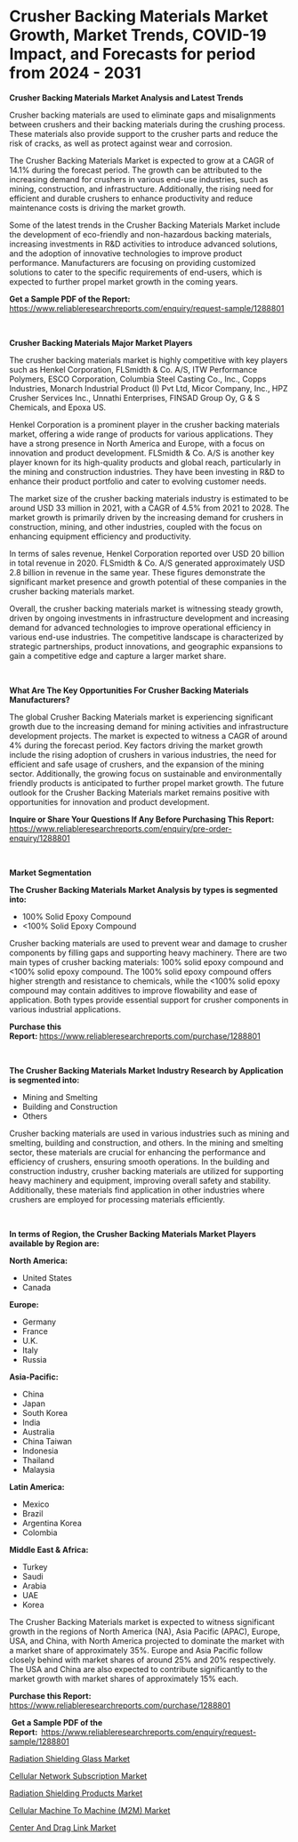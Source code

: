 <p><h1>Crusher Backing Materials Market Growth, Market Trends, COVID-19 Impact, and Forecasts for period from 2024 - 2031</h1></p><p><strong>Crusher Backing Materials Market Analysis and Latest Trends</strong></p>
<p><p>Crusher backing materials are used to eliminate gaps and misalignments between crushers and their backing materials during the crushing process. These materials also provide support to the crusher parts and reduce the risk of cracks, as well as protect against wear and corrosion. </p><p>The Crusher Backing Materials Market is expected to grow at a CAGR of 14.1% during the forecast period. The growth can be attributed to the increasing demand for crushers in various end-use industries, such as mining, construction, and infrastructure. Additionally, the rising need for efficient and durable crushers to enhance productivity and reduce maintenance costs is driving the market growth.</p><p>Some of the latest trends in the Crusher Backing Materials Market include the development of eco-friendly and non-hazardous backing materials, increasing investments in R&D activities to introduce advanced solutions, and the adoption of innovative technologies to improve product performance. Manufacturers are focusing on providing customized solutions to cater to the specific requirements of end-users, which is expected to further propel market growth in the coming years.</p></p>
<p><strong>Get a Sample PDF of the Report:&nbsp;</strong> <a href="https://www.reliableresearchreports.com/enquiry/request-sample/1288801">https://www.reliableresearchreports.com/enquiry/request-sample/1288801</a></p>
<p>&nbsp;</p>
<p><strong>Crusher Backing Materials Major Market Players</strong></p>
<p><p>The crusher backing materials market is highly competitive with key players such as Henkel Corporation, FLSmidth & Co. A/S, ITW Performance Polymers, ESCO Corporation, Columbia Steel Casting Co., Inc., Copps Industries, Monarch Industrial Product (I) Pvt Ltd, Micor Company, Inc., HPZ Crusher Services Inc., Unnathi Enterprises, FINSAD Group Oy, G & S Chemicals, and Epoxa US.</p><p>Henkel Corporation is a prominent player in the crusher backing materials market, offering a wide range of products for various applications. They have a strong presence in North America and Europe, with a focus on innovation and product development. FLSmidth & Co. A/S is another key player known for its high-quality products and global reach, particularly in the mining and construction industries. They have been investing in R&D to enhance their product portfolio and cater to evolving customer needs.</p><p>The market size of the crusher backing materials industry is estimated to be around USD 33 million in 2021, with a CAGR of 4.5% from 2021 to 2028. The market growth is primarily driven by the increasing demand for crushers in construction, mining, and other industries, coupled with the focus on enhancing equipment efficiency and productivity.</p><p>In terms of sales revenue, Henkel Corporation reported over USD 20 billion in total revenue in 2020. FLSmidth & Co. A/S generated approximately USD 2.8 billion in revenue in the same year. These figures demonstrate the significant market presence and growth potential of these companies in the crusher backing materials market.</p><p>Overall, the crusher backing materials market is witnessing steady growth, driven by ongoing investments in infrastructure development and increasing demand for advanced technologies to improve operational efficiency in various end-use industries. The competitive landscape is characterized by strategic partnerships, product innovations, and geographic expansions to gain a competitive edge and capture a larger market share.</p></p>
<p>&nbsp;</p>
<p><strong>What Are The Key Opportunities For Crusher Backing Materials Manufacturers?</strong></p>
<p><p>The global Crusher Backing Materials market is experiencing significant growth due to the increasing demand for mining activities and infrastructure development projects. The market is expected to witness a CAGR of around 4% during the forecast period. Key factors driving the market growth include the rising adoption of crushers in various industries, the need for efficient and safe usage of crushers, and the expansion of the mining sector. Additionally, the growing focus on sustainable and environmentally friendly products is anticipated to further propel market growth. The future outlook for the Crusher Backing Materials market remains positive with opportunities for innovation and product development.</p></p>
<p><strong>Inquire or Share Your Questions If Any Before Purchasing This Report:</strong> <a href="https://www.reliableresearchreports.com/enquiry/pre-order-enquiry/1288801">https://www.reliableresearchreports.com/enquiry/pre-order-enquiry/1288801</a></p>
<p>&nbsp;</p>
<p><strong>Market Segmentation</strong></p>
<p><strong>The Crusher Backing Materials Market Analysis by types is segmented into:</strong></p>
<p><ul><li>100% Solid Epoxy Compound</li><li><100% Solid Epoxy Compound</li></ul></p>
<p><p>Crusher backing materials are used to prevent wear and damage to crusher components by filling gaps and supporting heavy machinery. There are two main types of crusher backing materials: 100% solid epoxy compound and <100% solid epoxy compound. The 100% solid epoxy compound offers higher strength and resistance to chemicals, while the <100% solid epoxy compound may contain additives to improve flowability and ease of application. Both types provide essential support for crusher components in various industrial applications.</p></p>
<p><strong>Purchase this Report:&nbsp;</strong><a href="https://www.reliableresearchreports.com/purchase/1288801">https://www.reliableresearchreports.com/purchase/1288801</a></p>
<p>&nbsp;</p>
<p><strong>The Crusher Backing Materials Market Industry Research by Application is segmented into:</strong></p>
<p><ul><li>Mining and Smelting</li><li>Building and Construction</li><li>Others</li></ul></p>
<p><p>Crusher backing materials are used in various industries such as mining and smelting, building and construction, and others. In the mining and smelting sector, these materials are crucial for enhancing the performance and efficiency of crushers, ensuring smooth operations. In the building and construction industry, crusher backing materials are utilized for supporting heavy machinery and equipment, improving overall safety and stability. Additionally, these materials find application in other industries where crushers are employed for processing materials efficiently.</p></p>
<p>&nbsp;</p>
<p><strong>In terms of Region, the Crusher Backing Materials Market Players available by Region are:</strong></p>
<p>
    <p> <strong> North America: </strong>
        <ul>
            <li>United States</li>
            <li>Canada</li>
        </ul>
        </p> 
    <p> <strong> Europe: </strong>
        <ul>
            <li>Germany</li>
            <li>France</li>
            <li>U.K.</li>
            <li>Italy</li>
            <li>Russia</li>
        </ul>
        </p> 
    <p> <strong> Asia-Pacific: </strong>
        <ul>
            <li>China</li>
            <li>Japan</li>
            <li>South Korea</li>
            <li>India</li>
            <li>Australia</li>
            <li>China Taiwan</li>
            <li>Indonesia</li>
            <li>Thailand</li>
            <li>Malaysia</li>
        </ul>
        </p> 
    <p> <strong> Latin America: </strong>
        <ul>
            <li>Mexico</li>
            <li>Brazil</li>
            <li>Argentina Korea</li>
            <li>Colombia</li>
        </ul>
        </p> 
    <p> <strong> Middle East & Africa: </strong>
        <ul>
            <li>Turkey</li>
            <li>Saudi</li>
            <li>Arabia</li>
            <li>UAE</li>
            <li>Korea</li>
        </ul>
    </p>
    </p>
<p><p>The Crusher Backing Materials market is expected to witness significant growth in the regions of North America (NA), Asia Pacific (APAC), Europe, USA, and China, with North America projected to dominate the market with a market share of approximately 35%. Europe and Asia Pacific follow closely behind with market shares of around 25% and 20% respectively. The USA and China are also expected to contribute significantly to the market growth with market shares of approximately 15% each.</p></p>
<p><strong>Purchase this Report: </strong><a href="https://www.reliableresearchreports.com/purchase/1288801">https://www.reliableresearchreports.com/purchase/1288801</a></p>
<p>&nbsp;<strong>Get a Sample PDF of the Report:&nbsp;&nbsp;</strong><a href="https://www.reliableresearchreports.com/enquiry/request-sample/1288801">https://www.reliableresearchreports.com/enquiry/request-sample/1288801</a></p>
<p><strong></strong></p>
<p><p><a href="https://view.publitas.com/reportprime-1/radiation-shielding-glass-market-research-report-provides-critical-insights-that-can-help-shape-business-development-and-investment-strategies/">Radiation Shielding Glass Market</a></p><p><a href="https://scarlet-rocket-c63.notion.site/Cellular-Network-Subscription-Market-Size-Share-Trends-Analysis-Report-By-Application-Regional-O-1949e6ef97be4bd9a62df3b2a56cb972">Cellular Network Subscription Market</a></p><p><a href="https://view.publitas.com/reportprime-1/radiation-shielding-products-market-size-and-examines-its-market-scope-with-a-primary-focus-on-growth-opportunities-and-forecasted-trends-spanning-from-2024-to-2031/">Radiation Shielding Products Market</a></p><p><a href="https://fearless-okapi-6c8.notion.site/Cellular-Machine-To-Machine-M2M-Market-Analysis-and-Market-Size-Global-Industry-Overview-Market--aba4d75b13074f1fb952b25a9bdf556e">Cellular Machine To Machine (M2M) Market</a></p><p><a href="https://zircon-bluebell-299.notion.site/Center-And-Drag-Link-Market-Research-Report-The-Key-To-Successful-Business-Strategy-Forecasted-for--559c162b695c4b46b9b005ab9f56c795">Center And Drag Link Market</a></p></p>